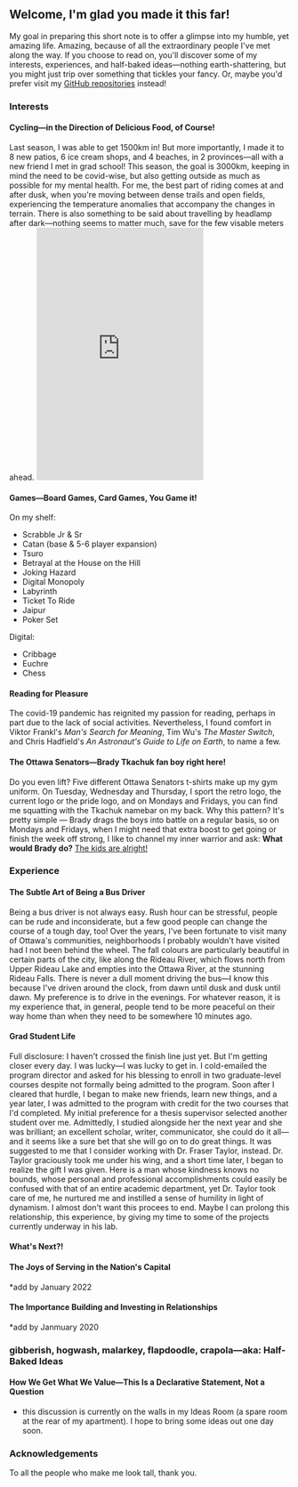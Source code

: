 <h2>Welcome, I'm glad you made it this far!</h2>
My goal in preparing this short note is to offer a glimpse into my humble, yet amazing life. Amazing, because of all the extraordinary people I've met along the way. If you choose to read on, you'll discover some of my interests, experiences, and half-baked ideas—nothing earth-shattering, but you might just trip over something that tickles your fancy. Or, maybe you'd prefer visit my <a href="https://github.com/rmjatlas">GitHub repositories</a> instead!

<h3>Interests</h3>
<h4>Cycling—in the Direction of Delicious Food, of Course!</h4>
Last season, I was able to get 1500km in! But more importantly, I made it to 8 new patios, 6 ice cream shops, and 4 beaches, in 2 provinces—all with a new friend I met in grad school! This season, the goal is 3000km, keeping in mind the need to be covid-wise, but also getting outside as much as possible for my mental health. For me, the best part of riding comes at and after dusk, when you're moving between dense trails and open fields, experiencing the temperature anomalies that accompany the changes in terrain. There is also something to be said about travelling by headlamp after dark—nothing seems to matter much, save for the few visable meters ahead.

<iframe height='454' width='300' frameborder='0' allowtransparency='true' scrolling='no' src='https://www.strava.com/athletes/4955045/latest-rides/d35ab124a29b2b77fc217b8244145f3bb4265aea'></iframe>

<h4>Games—Board Games, Card Games, You Game it!</h4>

On my shelf:
<ul>
  <li>Scrabble Jr & Sr</li>
  <li>Catan (base & 5-6 player expansion)</li>
  <li>Tsuro</li>
  <li>Betrayal at the House on the Hill</li>
  <li>Joking Hazard</li>
  <li>Digital Monopoly</li>
  <li>Labyrinth</li>
  <li>Ticket To Ride</li>
  <li>Jaipur</li>
  <li>Poker Set</li>
</ul> 

Digital:
<ul>
  <li>Cribbage</li>
  <li>Euchre</li>
  <li>Chess</li>
</ul> 

<h4>Reading for Pleasure</h4>
The covid-19 pandemic has reignited my passion for reading, perhaps in part due to the lack of social activities. Nevertheless, I found comfort in Viktor Frankl's <i>Man's Search for Meaning</i>, Tim Wu's <i>The Master Switch</i>, and Chris Hadfield's <i>An Astronaut's Guide to Life on Earth</i>, to name a few.

<h4>The Ottawa Senators—Brady Tkachuk fan boy right here!</h4>
Do you even lift? Five different Ottawa Senators t-shirts make up my gym uniform. On Tuesday, Wednesday and Thursday, I sport the retro logo, the current logo or the pride logo, and on Mondays and Fridays, you can find me squatting with the Tkachuk namebar on my back. Why this pattern? It's pretty simple — Brady drags the boys into battle on a regular basis, so on Mondays and Fridays, when I might need that extra boost to get going or finish the week off strong, I like to channel my inner warrior and ask: <strong>What would Brady do?</strong> <a href="https://www.youtube.com/watch?v=53eb7ILMLew">The kids are alright!</a>

<h3>Experience</h3>
<h4>The Subtle Art of Being a Bus Driver</h4>
Being a bus driver is not always easy. Rush hour can be stressful, people can be rude and inconsiderate, but a few good people can change the course of a tough day, too! Over the years, I've been fortunate to visit many of Ottawa's communities, neighborhoods I probably wouldn't have visited had I not been behind the wheel. The fall colours are particularly beautiful in certain parts of the city, like along the Rideau River, which flows north from Upper Rideau Lake and empties into the Ottawa River, at the stunning Rideau Falls. There is never a dull moment driving the bus—I know this because I've driven around the clock, from dawn until dusk and dusk until dawn. My preference is to drive in the evenings. For whatever reason, it is my experience that, in general, people tend to be more peaceful on their way home than when they need to be somewhere 10 minutes ago.

<h4>Grad Student Life</h4>
Full disclosure: I haven't crossed the finish line just yet. But I'm getting closer every day. I was lucky—I was lucky to get in. I cold-emailed the program director and asked for his blessing to enroll in two graduate-level courses despite not formally being admitted to the program. Soon after I cleared that hurdle, I began to make new friends, learn new things, and a year later, I was admitted to the program with credit for the two courses that I'd completed. My initial preference for a thesis supervisor selected another student over me. Admittedly, I studied alongside her the next year and she was brilliant; an excellent scholar, writer, communicator, she could do it all—and it seems like a sure bet that she will go on to do great things. It was suggested to me that I consider working with Dr. Fraser Taylor, instead. Dr. Taylor graciously took me under his wing, and a short time later, I began to realize the gift I was given. Here is a man whose kindness knows no bounds, whose personal and professional accomplishments could easily be confused with that of an entire academic department, yet Dr. Taylor took care of me, he nurtured me and instilled a sense of humility in light of dynamism. I almost don't want this procees to end. Maybe I can prolong this relationship, this experience, by giving my time to some of the projects currently underway in his lab.

<h4>What's Next?!</h4>

<h4>The Joys of Serving in the Nation's Capital</h4>
*add by January 2022

<h4>The Importance Building and Investing in Relationships</h4>
*add by Janmuary 2020

<h3>gibberish, hogwash, malarkey, flapdoodle, crapola—aka: Half-Baked Ideas</h3>
<h4>How We Get What We Value—This Is a Declarative Statement, Not a Question</h4>
 <ul>
  <li>this discussion is currently on the walls in my Ideas Room (a spare room at the rear of my apartment). I hope to bring some ideas out one day soon.</li>
</ul>

<h3>Acknowledgements</h3>
To all the people who make me look tall, thank you.


